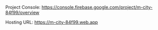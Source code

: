 

Project Console: https://console.firebase.google.com/project/m-city-84f99/overview 

Hosting URL: https://m-city-84f99.web.app
